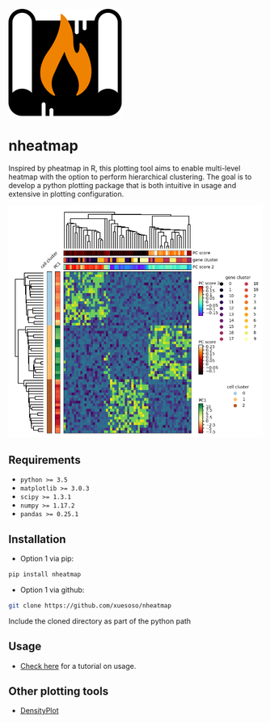 ![Logo](logo.png)

# nheatmap
Inspired by pheatmap in R, this plotting tool aims to enable multi-level heatmap with the option to perform hierarchical clustering. The goal is to develop a python plotting package that is both intuitive in usage and extensive in plotting configuration.

![Example](./examples/example1.png)

## Requirements
- `python >= 3.5`
- `matplotlib >= 3.0.3`
- `scipy >= 1.3.1`
- `numpy >= 1.17.2`
- `pandas >= 0.25.1`

## Installation
- Option 1 via pip:
```bash
pip install nheatmap
```

- Option 1 via github:
```bash
git clone https://github.com/xuesoso/nheatmap
```
Include the cloned directory as part of the python path

## Usage
- [Check here](https://github.com/xuesoso/nheatmap/blob/master/tutorial.ipynb) for a tutorial on usage.

## Other plotting tools
- [DensityPlot](https://github.com/xuesoso/DensityPlot)
